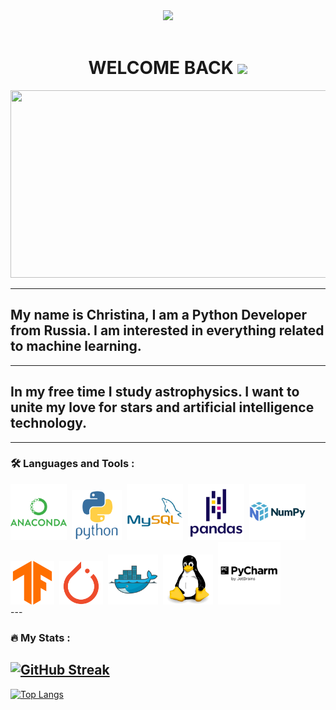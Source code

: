 <div id="header" align="center">
  <img src="https://media.giphy.com/media/xOiZ0JNqVl2OOqLcxP/giphy.gif" width="500"/>
</div>
<div id="badges" align="center">
  <img src="https://komarev.com/ghpvc/?username=KHURUM3&style=flat-square&color=blueviolet" alt=""/>
  <h1>
  WELCOME BACK
  <img src="https://media.giphy.com/media/xUOxfkr0NhitRfOJhK/giphy.gif" width="60px"/>
</h1>
</div>
<div align="center">
  <img src="https://media.giphy.com/media/dXgzFnuLwTyta/giphy.gif" width="600" height="300"/>
</div>


---
My name is Christina,
I am a Python Developer from Russia. I am interested in everything related to machine learning.
---

---
In my free time I study astrophysics. I want to unite my love for stars and artificial intelligence technology.
---

---

### :hammer_and_wrench: Languages and Tools :
<div>
<img src="https://github.com/devicons/devicon/blob/master/icons/anaconda/anaconda-original-wordmark.svg" title="Anaconda" alt="Anaconda" width="90" height="90"/>&nbsp;
<img src="https://github.com/devicons/devicon/blob/master/icons/python/python-original-wordmark.svg" title="Python" alt="Python" width="80" height="80"/>&nbsp;
<img src="https://github.com/devicons/devicon/blob/master/icons/mysql/mysql-original-wordmark.svg" title="Mysql" alt="Mysql" width="90" height="90"/>&nbsp;
<img src="https://github.com/devicons/devicon/blob/master/icons/pandas/pandas-original-wordmark.svg" title="pandas" alt="pandas" width="90" height="90"/>&nbsp;
<img src="https://github.com/devicons/devicon/blob/master/icons/numpy/numpy-original-wordmark.svg" title="numpy" alt="numpy" width="90" height="90"/>&nbsp;
<img src="https://github.com/devicons/devicon/blob/master/icons/tensorflow/tensorflow-original.svg" title="tensorflow" alt="tensorflow" width="70" height="70"/>&nbsp;
<img src="https://github.com/devicons/devicon/blob/master/icons/pytorch/pytorch-original.svg" title="pytorch" alt="pytorch" width="70" height="70"/>&nbsp;
<img src="https://github.com/devicons/devicon/blob/master/icons/docker/docker-original.svg" title="docker" alt="docker" width="80" height="80"/>&nbsp;
<img src="https://github.com/devicons/devicon/blob/master/icons/linux/linux-original.svg" title="linux" alt="linux" width="80" height="80"/>&nbsp;
<img src="https://github.com/devicons/devicon/blob/master/icons/pycharm/pycharm-original-wordmark.svg" title="pycharm" alt="pycharm" alt="linux" width="100" height="100"/>
</div>
---

### :fire: My Stats :
[![GitHub Streak](http://github-readme-streak-stats.herokuapp.com?user=KHURUM3&theme=dark&background=000000)](https://git.io/streak-stats)
---

[![Top Langs](https://github-readme-stats.vercel.app/api/top-langs/?username=KHURUM3)](https://github.com/anuraghazra/github-readme-stats)
